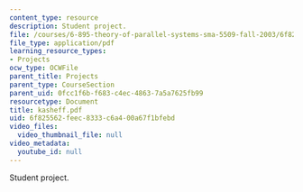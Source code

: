 ```yaml
---
content_type: resource
description: Student project.
file: /courses/6-895-theory-of-parallel-systems-sma-5509-fall-2003/6f825562feec8333c6a400a67f1bfebd_kasheff.pdf
file_type: application/pdf
learning_resource_types:
- Projects
ocw_type: OCWFile
parent_title: Projects
parent_type: CourseSection
parent_uid: 0fcc1f6b-f683-c4ec-4863-7a5a7625fb99
resourcetype: Document
title: kasheff.pdf
uid: 6f825562-feec-8333-c6a4-00a67f1bfebd
video_files:
  video_thumbnail_file: null
video_metadata:
  youtube_id: null
---
```

Student project.

